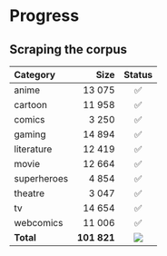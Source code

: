 # Progress

## Scraping the corpus

| Category | Size | Status |
| :-- | --: | :-: |
| anime | 13 075 | :white_check_mark: |
| cartoon | 11 958 | :white_check_mark: |
| comics | 3 250 | :white_check_mark: |
| gaming | 14 894 | :white_check_mark: |
| literature | 12 419 | :white_check_mark: |
| movie | 12 664 | :white_check_mark: |
| superheroes | 4 854 | :white_check_mark: |
| theatre | 3 047 | :white_check_mark: |
| tv | 14 654 | :white_check_mark: |
| webcomics | 11 006 | :white_check_mark: |
| **Total** | **101 821** | ![](https://geps.dev/progress/100?dangerColor=9c004b&warningColor=9c004b?successColor=9c004b)
